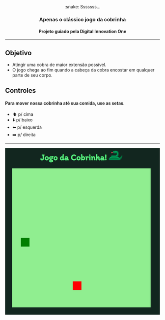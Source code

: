 <div align="center"> :snake: Sssssss... 

### Apenas o clássico jogo da cobrinha

#### Projeto guiado pela Digital Innovation One

</div>

---

## Objetivo

- Atingir uma cobra de maior extensão possível. 
- O jogo chega ao fim quando a cabeça da cobra encostar em qualquer parte de seu corpo.

## Controles

#### Para mover nossa cobrinha até sua comida, use as setas.

- :arrow_up: p/ cima
- :arrow_down: p/ baixo
- :arrow_left: p/ esquerda
- :arrow_right: p/ direita

---

<div align="center">
  <img src="./img/print-game.png">
</div>

